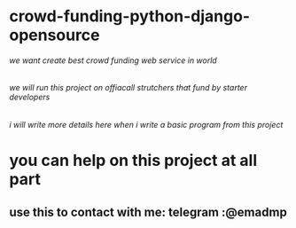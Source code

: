 # crowd-funding-python-django-opensource

###### we want create best crowd funding web service in world
###### we will run this project on offiacall strutchers that fund by starter developers
###### i will write more details here when i write a basic program from this project

# you can help on this project at all part
## use this to contact with me: telegram :@emadmp
